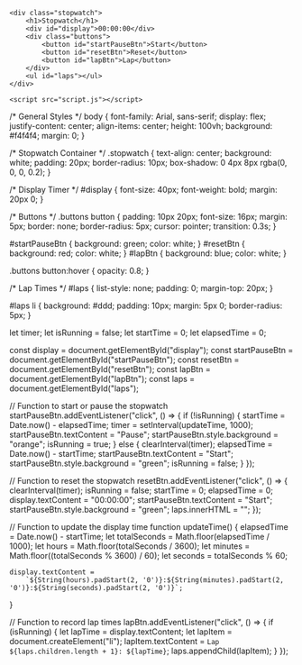 <!DOCTYPE html>
<html lang="en">
<head>
    <meta charset="UTF-8">
    <meta name="viewport" content="width=device-width, initial-scale=1.0">
    <title>Stopwatch App</title>
    <link rel="stylesheet" href="styles.css">
</head>
<body>

    <div class="stopwatch">
        <h1>Stopwatch</h1>
        <div id="display">00:00:00</div>
        <div class="buttons">
            <button id="startPauseBtn">Start</button>
            <button id="resetBtn">Reset</button>
            <button id="lapBtn">Lap</button>
        </div>
        <ul id="laps"></ul>
    </div>

    <script src="script.js"></script>
</body>
</html>

/* General Styles */
body {
    font-family: Arial, sans-serif;
    display: flex;
    justify-content: center;
    align-items: center;
    height: 100vh;
    background: #f4f4f4;
    margin: 0;
}

/* Stopwatch Container */
.stopwatch {
    text-align: center;
    background: white;
    padding: 20px;
    border-radius: 10px;
    box-shadow: 0 4px 8px rgba(0, 0, 0, 0.2);
}

/* Display Timer */
#display {
    font-size: 40px;
    font-weight: bold;
    margin: 20px 0;
}

/* Buttons */
.buttons button {
    padding: 10px 20px;
    font-size: 16px;
    margin: 5px;
    border: none;
    border-radius: 5px;
    cursor: pointer;
    transition: 0.3s;
}

#startPauseBtn { background: green; color: white; }
#resetBtn { background: red; color: white; }
#lapBtn { background: blue; color: white; }

.buttons button:hover {
    opacity: 0.8;
}

/* Lap Times */
#laps {
    list-style: none;
    padding: 0;
    margin-top: 20px;
}

#laps li {
    background: #ddd;
    padding: 10px;
    margin: 5px 0;
    border-radius: 5px;
}

let timer;
let isRunning = false;
let startTime = 0;
let elapsedTime = 0;

const display = document.getElementById("display");
const startPauseBtn = document.getElementById("startPauseBtn");
const resetBtn = document.getElementById("resetBtn");
const lapBtn = document.getElementById("lapBtn");
const laps = document.getElementById("laps");

// Function to start or pause the stopwatch
startPauseBtn.addEventListener("click", () => {
    if (!isRunning) {
        startTime = Date.now() - elapsedTime;
        timer = setInterval(updateTime, 1000);
        startPauseBtn.textContent = "Pause";
        startPauseBtn.style.background = "orange";
        isRunning = true;
    } else {
        clearInterval(timer);
        elapsedTime = Date.now() - startTime;
        startPauseBtn.textContent = "Start";
        startPauseBtn.style.background = "green";
        isRunning = false;
    }
});

// Function to reset the stopwatch
resetBtn.addEventListener("click", () => {
    clearInterval(timer);
    isRunning = false;
    startTime = 0;
    elapsedTime = 0;
    display.textContent = "00:00:00";
    startPauseBtn.textContent = "Start";
    startPauseBtn.style.background = "green";
    laps.innerHTML = "";
});

// Function to update the display time
function updateTime() {
    elapsedTime = Date.now() - startTime;
    let totalSeconds = Math.floor(elapsedTime / 1000);
    let hours = Math.floor(totalSeconds / 3600);
    let minutes = Math.floor((totalSeconds % 3600) / 60);
    let seconds = totalSeconds % 60;

    display.textContent = 
        `${String(hours).padStart(2, '0')}:${String(minutes).padStart(2, '0')}:${String(seconds).padStart(2, '0')}`;
}

// Function to record lap times
lapBtn.addEventListener("click", () => {
    if (isRunning) {
        let lapTime = display.textContent;
        let lapItem = document.createElement("li");
        lapItem.textContent = `Lap ${laps.children.length + 1}: ${lapTime}`;
        laps.appendChild(lapItem);
    }
});
